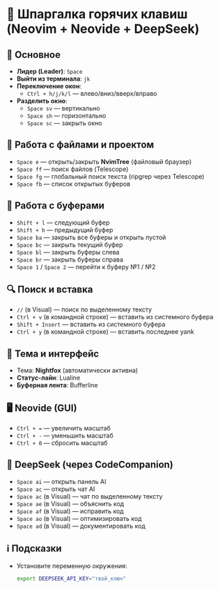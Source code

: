 # 📝 Шпаргалка горячих клавиш (Neovim + Neovide + DeepSeek)

## 🔑 Основное
- **Лидер (Leader)**: `Space`
- **Выйти из терминала**: `jk`  
- **Переключение окон**:  
  - `Ctrl + h/j/k/l` — влево/вниз/вверх/вправо  
- **Разделить окно**:  
  - `Space sv` — вертикально  
  - `Space sh` — горизонтально  
  - `Space sc` — закрыть окно  

## 📂 Работа с файлами и проектом
- `Space e` — открыть/закрыть **NvimTree** (файловый браузер)  
- `Space ff` — поиск файлов (Telescope)  
- `Space fg` — глобальный поиск текста (ripgrep через Telescope)  
- `Space fb` — список открытых буферов  

## 📑 Работа с буферами
- `Shift + l` — следующий буфер  
- `Shift + h` — предыдущий буфер  
- `Space ba` — закрыть все буферы и открыть пустой  
- `Space bc` — закрыть текущий буфер  
- `Space bl` — закрыть буферы слева  
- `Space br` — закрыть буферы справа  
- `Space 1` / `Space 2` — перейти к буферу №1 / №2  

## 🔍 Поиск и вставка
- `//` (в Visual) — поиск по выделенному тексту  
- `Ctrl + v` (в командной строке) — вставить из системного буфера  
- `Shift + Insert` — вставить из системного буфера  
- `Ctrl + y` (в командной строке) — вставить последнее yank  

## 🎨 Тема и интерфейс
- Тема: **Nightfox** (автоматически активна)  
- **Статус-лайн**: Lualine  
- **Буферная лента**: Bufferline  

## 🖥️ Neovide (GUI)
- `Ctrl + =` — увеличить масштаб  
- `Ctrl + -` — уменьшить масштаб  
- `Ctrl + 0` — сбросить масштаб  

## 🤖 DeepSeek (через CodeCompanion)
- `Space ai` — открыть панель AI  
- `Space ac` — открыть чат AI  
- `Space ac` (в Visual) — чат по выделенному тексту  
- `Space ae` (в Visual) — объяснить код  
- `Space af` (в Visual) — исправить код  
- `Space ao` (в Visual) — оптимизировать код  
- `Space ad` (в Visual) — документировать код  

## ℹ️ Подсказки
- Установите переменную окружения:  
  ```bash
  export DEEPSEEK_API_KEY="твой_ключ"
